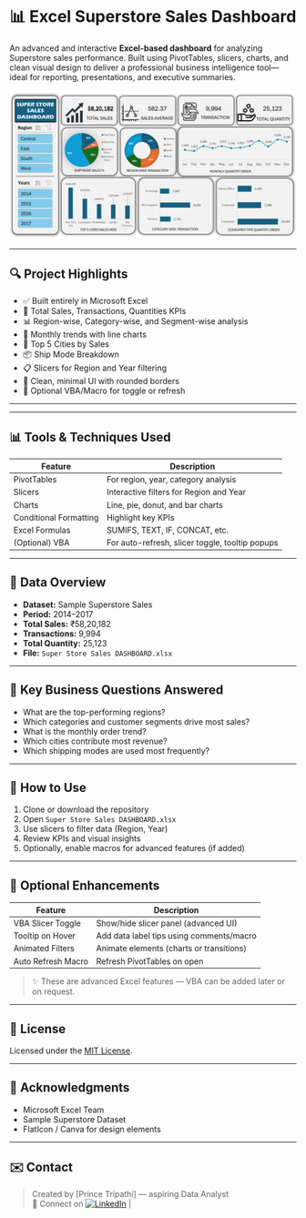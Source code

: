 # 📊 Excel Superstore Sales Dashboard

An advanced and interactive **Excel-based dashboard** for analyzing Superstore sales performance. Built using PivotTables, slicers, charts, and clean visual design to deliver a professional business intelligence tool—ideal for reporting, presentations, and executive summaries.

<img src="https://github.com/iPrince-Tripathi/Superstore-Sales-Excel-Dashboard/blob/bd953d941b41d94474987b2aaa8aa893dc6e9d95/DASHBOARD.png" alt="Image Desription" width="600">

---

## 🔍 Project Highlights

- ✅ Built entirely in Microsoft Excel
- 📌 Total Sales, Transactions, Quantities KPIs
- 📊 Region-wise, Category-wise, and Segment-wise analysis
- 📅 Monthly trends with line charts
- 🛒 Top 5 Cities by Sales
- 📦 Ship Mode Breakdown
- 📋 Slicers for Region and Year filtering
- 🧽 Clean, minimal UI with rounded borders
- 🔧 Optional VBA/Macro for toggle or refresh

---


---

## 📊 Tools & Techniques Used

| Feature         | Description                                      |
|----------------|--------------------------------------------------|
| PivotTables     | For region, year, category analysis              |
| Slicers         | Interactive filters for Region and Year          |
| Charts          | Line, pie, donut, and bar charts                 |
| Conditional Formatting | Highlight key KPIs                       |
| Excel Formulas  | SUMIFS, TEXT, IF, CONCAT, etc.                  |
| (Optional) VBA  | For auto-refresh, slicer toggle, tooltip popups |

---

## 📌 Data Overview

- **Dataset:** Sample Superstore Sales 
- **Period:** 2014–2017
- **Total Sales:** ₹58,20,182
- **Transactions:** 9,994
- **Total Quantity:** 25,123
- **File:** `Super Store Sales DASHBOARD.xlsx`
---

## 🧠 Key Business Questions Answered

- What are the top-performing regions?
- Which categories and customer segments drive most sales?
- What is the monthly order trend?
- Which cities contribute most revenue?
- Which shipping modes are used most frequently?

---

## 🚀 How to Use

1. Clone or download the repository
2. Open `Super Store Sales DASHBOARD.xlsx` 
3. Use slicers to filter data (Region, Year)
4. Review KPIs and visual insights
5. Optionally, enable macros for advanced features (if added)

---

## 📌 Optional Enhancements

| Feature                | Description                                |
|------------------------|--------------------------------------------|
| VBA Slicer Toggle      | Show/hide slicer panel (advanced UI)        |
| Tooltip on Hover       | Add data label tips using comments/macro    |
| Animated Filters       | Animate elements (charts or transitions)   |
| Auto Refresh Macro     | Refresh PivotTables on open                |

> ✨ These are advanced Excel features — VBA can be added later or on request.

---

## 📜 License

Licensed under the [MIT License](LICENSE).

---

## 🙌 Acknowledgments

- Microsoft Excel Team  
- Sample Superstore Dataset 
- FlatIcon / Canva for design elements

---

## ✉️ Contact

> Created by [Prince Tripathi] — aspiring Data Analyst  
> 💼 Connect on [![LinkedIn](https://img.shields.io/badge/LinkedIn-Connect-blue?style=for-the-badge&logo=linkedin)](https://www.linkedin.com/in/iprince-tripathi/)  | 





